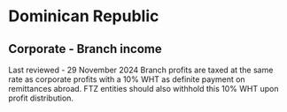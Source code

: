 # Dominican Republic
## Corporate - Branch income
Last reviewed - 29 November 2024
Branch profits are taxed at the same rate as corporate profits with a 10% WHT as definite payment on remittances abroad. FTZ entities should also withhold this 10% WHT upon profit distribution.
